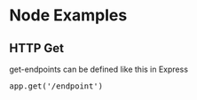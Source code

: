 # Node Examples

## HTTP Get

get-endpoints can be defined like this in Express
<pre>
app.get('/endpoint')
</pre>